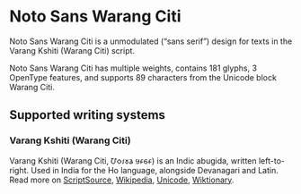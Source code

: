 
# Noto Sans Warang Citi

Noto Sans Warang Citi is a unmodulated (“sans serif”) design for texts in the Varang Kshiti (Warang Citi) script. 

Noto Sans Warang Citi has multiple weights, contains 181 glyphs, 3 OpenType features, and supports 89 characters from the Unicode block Warang Citi.


## Supported writing systems


### Varang Kshiti (Warang Citi)

Varang Kshiti (Warang Citi, 𑢹𑣗𑣁𑣜𑣊 𑣏𑣂𑣕𑣂‎) is an Indic abugida, written left-to-right. Used in India for the Ho language, alongside Devanagari and Latin. Read more on [ScriptSource](https://scriptsource.org/scr/Wara), [Wikipedia](https://en.wikipedia.org/wiki/ISO_15924:Wara), [Unicode](https://www.unicode.org/versions/Unicode13.0.0/ch13.pdf#G27702), [Wiktionary](https://en.wiktionary.org/wiki/Category:Varang_Kshiti_script).

